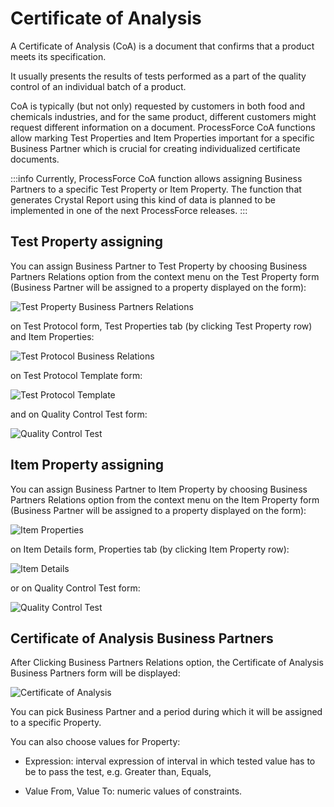 # Certificate of Analysis

A Certificate of Analysis (CoA) is a document that confirms that a product meets its specification. 

It usually presents the results of tests performed as a part of the quality control of an individual batch of a product.

CoA is typically (but not only) requested by customers in both food and chemicals industries, and for the same product, different customers might request different information on a document. ProcessForce CoA functions allow marking Test Properties and Item Properties important for a specific Business Partner which is crucial for creating individualized certificate documents.

:::info
Currently, ProcessForce CoA function allows assigning Business Partners to a specific Test Property or Item Property. The function that generates Crystal Report using this kind of data is planned to be implemented in one of the next ProcessForce releases.
:::

## Test Property assigning

You can assign Business Partner to Test Property by choosing Business Partners Relations option from the context menu on the Test Property form (Business Partner will be assigned to a property displayed on the form):

![Test Property Business Partners Relations](./media/test-property-business-partners-relations.png)

on Test Protocol form, Test Properties tab (by clicking Test Property row) and Item Properties:

![Test Protocol Business Relations](./media/test-protocol-business-partners-relations.png)

on Test Protocol Template form:

![Test Protocol Template](./media/test-property-business-partners-relations.png)

and on Quality Control Test form:

![Quality Control Test](./media/quality-control-test-business-partners-relations.png)

## Item Property assigning

You can assign Business Partner to Item Property by choosing Business Partners Relations option from the context menu on the Item Property form (Business Partner will be assigned to a property displayed on the form):

![Item Properties](./media/item-property-business-partners-relations.png)

on Item Details form, Properties tab (by clicking Item Property row):

![Item Details](./media/item-details-business-partners-relations.png)

or on Quality Control Test form:

![Quality Control Test](./media/quality-control-test-item-properties-business-partners-relations.png)

## Certificate of Analysis Business Partners

After Clicking Business Partners Relations option, the Certificate of Analysis Business Partners form will be displayed:

![Certificate of Analysis](./media/certificate-of-analysis-business-partners.png)

You can pick Business Partner and a period during which it will be assigned to a specific Property.

You can also choose values for Property:

- Expression: interval expression of interval in which tested value has to be to pass the test, e.g. Greater than, Equals,

- Value From, Value To: numeric values of constraints.